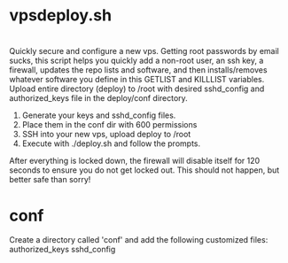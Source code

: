 # vpsdeploy.sh
#
Quickly secure and configure a new vps. Getting root passwords by email sucks, this script helps you quickly add a non-root user, an ssh key, a firewall,
updates the repo lists and software, and then installs/removes whatever software you define in this GETLIST and KILLLIST variables.
Upload entire directory (deploy) to /root with desired sshd_config and authorized_keys file in the deploy/conf directory.

1) Generate your keys and sshd_config files.
2) Place them in the conf dir with 600 permissions
3) SSH into your new vps, upload deploy to /root
4) Execute with ./deploy.sh and follow the prompts.

After everything is locked down, the firewall will disable itself for 120 seconds to ensure you do not get locked out. This should not happen,
but better safe than sorry!
# conf
Create a directory called 'conf' and add the following customized files:
authorized_keys
sshd_config
